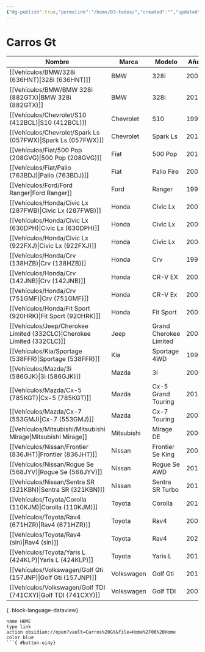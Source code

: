 ```yaml
---
{"dg-publish":true,"permalink":"/home/03-todos/","created":"","updated":""}
---
```




# Carros Gt


| Nombre                                                                     | Marca      | Modelo                 | Año  |
| -------------------------------------------------------------------------- | ---------- | ---------------------- | ---- |
| [[Vehículos/BMW/328i (636HNT)\|328i (636HNT)]]                          | BMW        | 328i                   | 2008 |
| [[Vehículos/BMW/BMW 328i (882GTX)\|BMW 328i (882GTX)]]                  | BMW        | 328i                   | 2011 |
| [[Vehículos/Chevrolet/S10 (412BCL)\|S10 (412BCL)]]                      | Chevrolet  | S10                    | 1999 |
| [[Vehículos/Chevrolet/Spark Ls (057FWX)\|Spark Ls (057FWX)]]            | Chevrolet  | Spark Ls               | 2014 |
| [[Vehículos/Fiat/500 Pop (208GVG)\|500 Pop (208GVG)]]                   | Fiat       | 500 Pop                | 2012 |
| [[Vehículos/Fiat/Palio (763BDJ)\|Palio (763BDJ)]]                       | Fiat       | Palio Fire             | 2005 |
| [[Vehículos/Ford/Ford Ranger\|Ford Ranger]]                             | Ford       | Ranger                 | 1993 |
| [[Vehículos/Honda/Civic Lx (287FWB)\|Civic Lx (287FWB)]]                | Honda      | Civic Lx               | 2007 |
| [[Vehículos/Honda/Civic Lx (630DPH)\|Civic Lx (630DPH)]]                | Honda      | Civic Lx               | 2000 |
| [[Vehículos/Honda/Civic Lx (922FXJ)\|Civic Lx (922FXJ)]]                | Honda      | Civic Lx               | 2004 |
| [[Vehículos/Honda/Crv (138HZB)\|Crv (138HZB)]]                          | Honda      | Crv                    | 1997 |
| [[Vehículos/Honda/Crv (142JNB)\|Crv (142JNB)]]                          | Honda      | CR-V EX                | 2002 |
| [[Vehículos/Honda/Crv (751GMF)\|Crv (751GMF)]]                          | Honda      | CR-V Ex                | 2005 |
| [[Vehículos/Honda/Fit Sport (920HRK)\|Fit Sport (920HRK)]]              | Honda      | Fit Sport              | 2008 |
| [[Vehículos/Jeep/Cherokee Límited (332CLC)\|Cherokee Límited (332CLC)]] | Jeep       | Grand Cherokee Limited | 2004 |
| [[Vehículos/Kia/Sportage (538FFR)\|Sportage (538FFR)]]                  | Kia        | Sportage 4WD           | 1999 |
| [[Vehículos/Mazda/3i (586GJK)\|3i (586GJK)]]                            | Mazda      | 3i                     | 2006 |
| [[Vehículos/Mazda/Cx-5 (785KGT)\|Cx-5 (785KGT)]]                        | Mazda      | Cx-5 Grand Touring     | 2018 |
| [[Vehículos/Mazda/Cx-7 (553GMJ)\|Cx-7 (553GMJ)]]                        | Mazda      | Cx-7 Touring           | 2008 |
| [[Vehículos/Mitsubishi/Mitsubishi Mirage\|Mitsubishi Mirage]]           | Mitsubishi | Mirage DE              | 2000 |
| [[Vehículos/Nissan/Frontier (836JHT)\|Frontier (836JHT)]]               | Nissan     | Frontier Se King       | 2008 |
| [[Vehículos/Nissan/Rogue Se (568JYV)\|Rogue Se (568JYV)]]               | Nissan     | Rogue Se AWD           | 2013 |
| [[Vehículos/Nissan/Sentra SR (321KBN)\|Sentra SR (321KBN)]]             | Nissan     | Sentra SR Turbo        | 2017 |
| [[Vehículos/Toyota/Corolla (110KJM)\|Corolla (110KJM)]]                 | Toyota     | Corolla                | 2016 |
| [[Vehículos/Toyota/Rav4 (671HZR)\|Rav4 (671HZR)]]                       | Toyota     | Rav4                   | 2001 |
| [[Vehículos/Toyota/Rav4 (sin)\|Rav4 (sin)]]                             | Toyota     | Rav4                   | 2022 |
| [[Vehículos/Toyota/Yaris L (424KLP)\|Yaris L (424KLP)]]                 | Toyota     | Yaris L                | 2019 |
| [[Vehículos/Volkswagen/Golf Gti (157JNP)\|Golf Gti (157JNP)]]           | Volkswagen | Golf Gti               | 2013 |
| [[Vehículos/Volkswagen/Golf TDI (741CXY)\|Golf TDI (741CXY)]]           | Volkswagen | Golf TDI               | 2002 |

{ .block-language-dataview}

```button
name HOME
type link
action obsidian://open?vault=Carros%20Gt&file=Home%2F06%20Home
color blue
```{ #button-ei4y}

